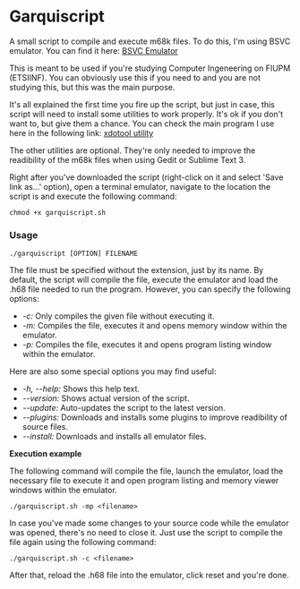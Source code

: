 # Garquiscript
A small script to compile and execute m68k files. 
To do this, I'm using BSVC emulator. You can find it here: <a href="http://www4.ncsu.edu/~bwmott/bsvc/" target="_blank">BSVC Emulator</a> 

This is meant to be used if you're studying Computer Ingeneering on FIUPM (ETSIINF). You can obviously use this if
you need to and you are not studying this, but this was the main purpose.

It's all explained the first time you fire up the script, but just in case, this script will need to install some
utilities to work properly. It's ok if you don't want to, but give them a chance. You can check the main program I
use here in the following link: <a href="https://github.com/jordansissel/xdotool" target="_blank">xdotool utility</a>

The other utilities are optional. They're only needed to improve the readibility of the m68k files when using Gedit
or Sublime Text 3.


Right after you've downloaded the script (right-click on it and select 'Save link as...' option), open a terminal
emulator, navigate to the location the script is and execute the following command:

    chmod +x garquiscript.sh
        

### Usage

    ./garquiscript [OPTION] FILENAME
    
The file must be specified without the extension, just by its name. By default, the script will compile the file,
execute the emulator and load the .h68 file needed to run the program. However, you can specify the following options:

*    *-c:* Only compiles the given file without executing it.
*    *-m:* Compiles the file, executes it and opens memory window within the emulator.
*    *-p:* Compiles the file, executes it and opens program listing window within the emulator.

Here are also some special options you may find useful:

*   *-h, --help:* Shows this help text.<br> 
*   *--version:* Shows actual version of the script.<br>
*   *--update:* Auto-updates the script to the latest version.<br>
*   *--plugins:* Downloads and installs some plugins to improve readibility of source files.<br>
*    *--install:* Downloads and installs all emulator files.

**Execution example**

The following command will compile the file, launch the emulator, load the necessary file to execute it and open program
listing and memory viewer windows within the emulator.

    ./garquiscript.sh -mp <filename> 
    
In case you've made some changes to your source code while the emulator was opened, there's no need to close it. Just use the script to compile the file again using the following command:

    ./garquiscript.sh -c <filename>
    
After that, reload the .h68 file into the emulator, click reset and you're done.
